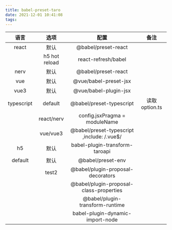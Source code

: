 ```yaml
---
title: babel-preset-taro
date: 2021-12-01 10:41:08
tags:
---
```


|    语言    |     选项      |                    配置                     |      备注      |
| :--------: | :-----------: | :-----------------------------------------: | :------------: |
|   react    |     默认      |             @babel/preset-react             |                |
|            | h5 hot reload |             react-refresh/babel             |                |
|    nerv    |     默认      |             @babel/preset-react             |                |
|    vue     |     默认      |            @vue/babel-preset-jsx            |                |
|    vue3    |     默认      |            @vue/babel-plugin-jsx            |                |
| typescript |    default    |          @babel/preset-typescript           | 读取 option.ts |
|            |  react/nerv   |        config.jsxPragma = moduleName        |                |
|            |   vue/vue3    | @babel/preset-typescript ,include: /\.vue$/ |                |
|     h5     |     默认      |       babel-plugin-transform-taroapi        |                |
|  default   |     默认      |              @babel/preset-env              |                |
|            |     test2     |      @babel/plugin-proposal-decorators      |                |
|            |               |   @babel/plugin-proposal-class-properties   |                |
|            |               |       @babel/plugin-transform-runtime       |                |
|            |               |      babel-plugin-dynamic-import-node       |                |
